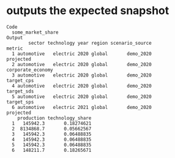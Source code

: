 # outputs the expected snapshot

    Code
      some_market_share
    Output
            sector technology year region scenario_source            metric
      1 automotive   electric 2020 global       demo_2020         projected
      2 automotive   electric 2020 global       demo_2020 corporate_economy
      3 automotive   electric 2020 global       demo_2020        target_cps
      4 automotive   electric 2020 global       demo_2020        target_sds
      5 automotive   electric 2020 global       demo_2020        target_sps
      6 automotive   electric 2021 global       demo_2020         projected
        production technology_share
      1   145942.3       0.18274621
      2  8134868.7       0.05662567
      3   145942.3       0.06488835
      4   145942.3       0.06488835
      5   145942.3       0.06488835
      6   148211.7       0.18265671

